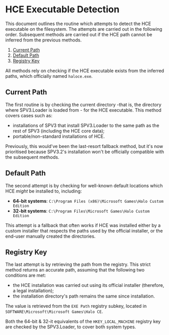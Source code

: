 # HCE Executable Detection

This document outlines the routine which attempts to detect the HCE executable on the filesystem. The attempts are
carried out in the following order. Subsequent methods are carried out if the HCE path cannot be inferred from the
previous methods.

1. [Current Path](#current-path)
2. [Default Path](#default-path)
3. [Registry Key](#registry-key) 

All methods rely on checking if the HCE executable exists from the inferred paths, which officially named `haloce.exe`.

## Current Path

The first routine is by checking the current directory -that is, the directory where SPV3.Loader is loaded from -
for the HCE executable. This method covers cases such as:

- installations of SPV3 that install SPV3.Loader to the same path as the rest of SPV3 (including the HCE core data);
- portable/non-standard installations of HCE.

Previously, this would've been the last-resort fallback method, but it's now prioritised because SPV3.2's installation
won't be officially compatible with the subsequent methods. 

## Default Path

The second attempt is by checking for well-known default locations which HCE _might_ be installed to, including:

- **64-bit systems**: `C:\Program Files (x86)\Microsoft Games\Halo Custom Edition`
- **32-bit systems**: `C:\Program Files\Microsoft Games\Halo Custom Edition`

This attempt is a fallback that often works if HCE was installed either by a custom installer that respects the paths
used by the official installer, or the end-user manually created the directories.

## Registry Key

The last attempt is by retrieving the path from the registry. This strict method returns an accurate path, assuming that
the following two conditions are met:

- the HCE installation was carried out using its official installer (therefore, a legal installation);
- the installation directory's path remains the same since installation.

The value is retrieved from the `EXE Path` registry subkey, located in  `SOFTWARE\Microsoft\Microsoft Games\Halo CE`.

Both the 64-bit & 32-it equivalents of the `HKEY_LOCAL_MACHINE` registry key are checked by the SPV3.Loader, to cover
both system types.